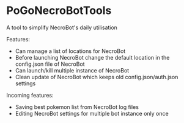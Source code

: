 # PoGoNecroBotTools
A tool to simplify NecroBot's daily utilisation

Features:
- Can manage a list of locations for NecroBot
- Before launching NecroBot change the default location in the config.json file of NecroBot
- Can launch/kill multiple instance of NecroBot
- Clean update of NecroBot which keeps old config.json/auth.json settings

Incoming features:
- Saving best pokemon list from NecroBot log files
- Editing NecroBot settings for multiple bot instance only once
